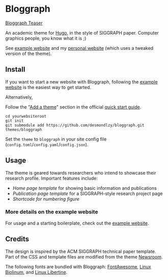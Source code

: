 # Bloggraph

[Bloggraph Teaser](./content/teaser.jpg)

An academic theme for [Hugo](https://gohugo.io/), in the style of SIGGRAPH paper. Computer graphics people, you know what it is ;)

See [example website](https://desmondlzy.me/bloggraph) and my [personal website](https://desmondlzy.me) (which uses a tweaked version of the theme).

## Install

If you want to start a new website with Bloggraph, following the [example website](https://desmondlzy.me/bloggraph) is the easiest way to get started.

Alternatively,

Follow the "[Add a theme](https://gohugo.io/getting-started/quick-start/#step-3-add-a-theme)" section in the official [quick start guide](https://gohugo.io/getting-started/quick-start).

```
cd yourwebsiteroot
git init
git submodule add https://github.com/desmondlzy/bloggraph.git themes/bloggraph
```

Set the `theme` to `bloggraph` in your site config file (`config.toml`/`config.yaml`/`config.json`).

## Usage

The theme is geared towards researchers who intend to showcase their research profile. Important features include:

- _Home page template_ for showing basic information and publications
- _Publication page template_ for a SIGGRAPH-style research project page
- _Shortcode for numbering figure_

### More details on the example website

For usage and a starting boilerplate, check out the [example website](https://desmondlzy.me/bloggraph).

## Credits

The design is inspired by the ACM SIGGRAPH technical paper template. Part of the CSS and template files are modified from the theme [Newsroom](https://github.com/onweru/newsroom).

The following fonts are bundled with Bloggraph:
[FontAwesome](https://fontawesome.com/v4.7/license/), 
[Linux Biolinum](https://www.fontsquirrel.com/license/linux-biolinum), and 
[Linux Libertine](https://www.fontsquirrel.com/license/linux-libertine).